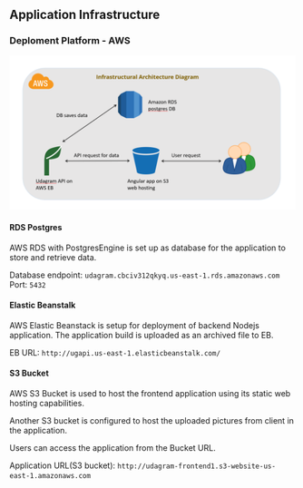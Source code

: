 ## Application Infrastructure

### Deploment Platform - AWS

![Infrastructure_architecture](screenshots\Infra_arch.png)

#### RDS Postgres

AWS RDS with PostgresEngine is set up as database for the application to store and retrieve data.

Database endpoint: `udagram.cbciv312qkyq.us-east-1.rds.amazonaws.com` Port: `5432`

#### Elastic Beanstalk

AWS Elastic Beanstack is setup for deployment of backend Nodejs application. The application build is uploaded as an archived file to EB. 

EB URL: `http://ugapi.us-east-1.elasticbeanstalk.com/`

#### S3 Bucket

AWS S3 Bucket is used to host the frontend application using its static web hosting capabilities.

Another S3 bucket is configured to host the uploaded pictures from client in the application.

Users can access the application from the Bucket URL.

Application URL(S3 bucket): `http://udagram-frontend1.s3-website-us-east-1.amazonaws.com`

